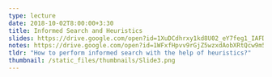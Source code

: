 ```yaml
---
type: lecture
date: 2018-10-02T8:00:00+3:30
title: Informed Search and Heuristics
slides: https://drive.google.com/open?id=1XuDCdhrxy1kd8U02_eY7feg1_IAFD10C
notes: https://drive.google.com/open?id=1WFxfHpvv9rGjZ5wzxdAobXRtQcw9m5KI
tldr: "How to perform informed search with the help of heuristics?"
thumbnail: /static_files/thumbnails/Slide3.png
---
```

